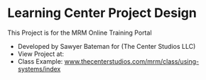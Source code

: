 # Learning Center Project Design
This Project is for the MRM Online Training Portal
- Developed by Sawyer Bateman for (The Center Studios LLC)
- View Project at:
- Class Example: www.thecenterstudios.com/mrm/class/using-systems/index


